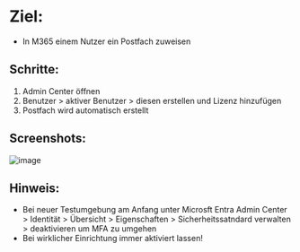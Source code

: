 # Ziel:
- In M365 einem Nutzer ein Postfach zuweisen

## Schritte:
1. Admin Center öffnen
2. Benutzer > aktiver Benutzer > diesen erstellen und Lizenz hinzufügen
3. Postfach wird automatisch erstellt

## Screenshots:

![image](https://github.com/user-attachments/assets/031f044f-ec2d-43d3-8a37-928aebec8a11)

## Hinweis:
- Bei neuer Testumgebung am Anfang unter Microsft Entra Admin Center > Identität > Übersicht > Eigenschaften > Sicherheitssatndard verwalten > deaktivieren um MFA zu umgehen
- Bei wirklicher Einrichtung immer aktiviert lassen!
  
